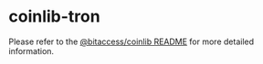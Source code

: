 coinlib-tron
=================

Please refer to the [@bitaccess/coinlib README](https://github.com/bitaccess/coinlib/blob/master/packages/coinlib/README.md) for more detailed information.
